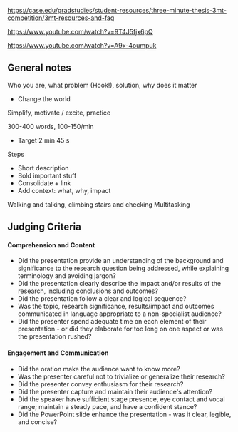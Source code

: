 https://case.edu/gradstudies/student-resources/three-minute-thesis-3mt-competition/3mt-resources-and-faq 

https://www.youtube.com/watch?v=9T4J5fjx6pQ 

https://www.youtube.com/watch?v=A9x-4oumpuk

## General notes

Who you are, what problem (Hook!), solution, why does it matter
- Change the world

Simplify, motivate / excite, practice

300-400 words, 100-150/min
- Target 2 min 45 s

Steps
- Short description
- Bold important stuff
- Consolidate + link
- Add context: what, why, impact


Walking and talking, climbing stairs and checking 
Multitasking 


## Judging Criteria 
#### Comprehension and Content

- Did the presentation provide an understanding of the background and significance to the research question being addressed, while explaining terminology and avoiding jargon?
- Did the presentation clearly describe the impact and/or results of the research, including conclusions and outcomes?
- Did the presentation follow a clear and logical sequence?
- Was the topic, research significance, results/impact and outcomes communicated in language appropriate to a non-specialist audience?
- Did the presenter spend adequate time on each element of their presentation - or did they elaborate for too long on one aspect or was the presentation rushed?

#### Engagement and Communication

- Did the oration make the audience want to know more?
- Was the presenter careful not to trivialize or generalize their research?
- Did the presenter convey enthusiasm for their research?
- Did the presenter capture and maintain their audience's attention?
- Did the speaker have sufficient stage presence, eye contact and vocal range; maintain a steady pace, and have a confident stance?
- Did the PowerPoint slide enhance the presentation - was it clear, legible, and concise?